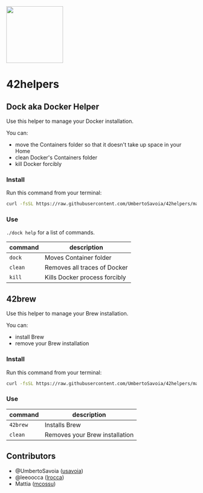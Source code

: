 <img src="https://www.42.fr/wp-content/themes/42/images/42_logo_black.svg" width="150" />

# 42helpers

## Dock aka Docker Helper

Use this helper to manage your Docker installation.

You can:

- move the Containers folder so that it doesn't take up space in your Home
- clean Docker's Containers folder
- kill Docker forcibly

### Install

Run this command from your terminal:

```bash
curl -fsSL https://raw.githubusercontent.com/UmbertoSavoia/42helpers/main/src/dock > dock && chmod 755 dock
```

### Use

`./dock help` for a list of commands.

|command|description|
|---|---|
`dock`|Moves Container folder
`clean`|Removes all traces of Docker
`kill`|Kills Docker process forcibly

## 42brew

Use this helper to manage your Brew installation.

You can:

- install Brew
- remove your Brew installation

### Install

Run this command from your terminal:

```bash
curl -fsSL https://raw.githubusercontent.com/UmbertoSavoia/42helpers/main/src/42brew > 42brew && chmod 755 42brew
```

### Use

|command|description|
|---|---|
`42brew`|Installs Brew
`clean`|Removes your Brew installation

## Contributors

- @UmbertoSavoia ([usavoia](https://profile.intra.42.fr/users/usavoia))
- @leeoocca ([lrocca](https://profile.intra.42.fr/users/lrocca))
- Mattia ([mcossu](https://profile.intra.42.fr/users/mcossu))
